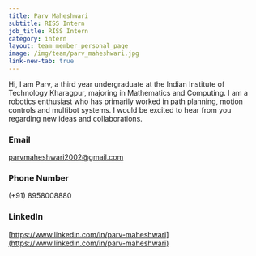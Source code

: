 ```yaml
---
title: Parv Maheshwari
subtitle: RISS Intern
job_title: RISS Intern
category: intern
layout: team_member_personal_page
image: /img/team/parv_maheshwari.jpg
link-new-tab: true
---
```


Hi, I am Parv, a third year undergraduate at the Indian Institute of Technology Kharagpur, majoring in Mathematics and Computing. I am a robotics enthusiast who has primarily worked in path planning, motion controls and multibot systems. I would be excited to hear from you regarding new ideas and collaborations.

### Email ###
parvmaheshwari2002@gmail.com

### Phone Number ### 
(+91) 8958008880

### LinkedIn ###
[https://www.linkedin.com/in/parv-maheshwari](https://www.linkedin.com/in/parv-maheshwari)
